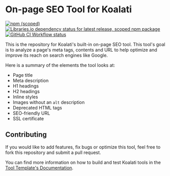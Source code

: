 # On-page SEO Tool for Koalati
[![npm (scoped)](https://img.shields.io/npm/v/@koalati/tool-seo)](https://www.npmjs.com/package/@koalati/tool-seo)
[![Libraries.io dependency status for latest release, scoped npm package](https://img.shields.io/librariesio/release/npm/@koalati/tool-seo)](https://www.npmjs.com/package/@koalati/tool-seo)
[![GitHub CI Workflow status](https://github.com/koalatiapp/tool-seo/workflows/ci/badge.svg)](https://github.com/koalatiapp/tool-seo/actions)

This is the repository for Koalati's built-in on-page SEO tool. This tool's goal is to analyze a page's meta tags, contents and URL to help optimize and improve its reach on search engines like Google.

Here is a summary of the elements the tool looks at:

- Page title
- Meta description
- H1 headings
- H2 headings
- Inline styles
- Images without an `alt` description
- Deprecated HTML tags
- SEO-friendly URL
- SSL certificate


## Contributing

If you would like to add features, fix bugs or optimize this tool, feel free to fork this repository and submit a pull request.

You can find more information on how to build and test Koalati tools in the [Tool Template's Documentation](https://github.com/koalatiapp/tool-template).
